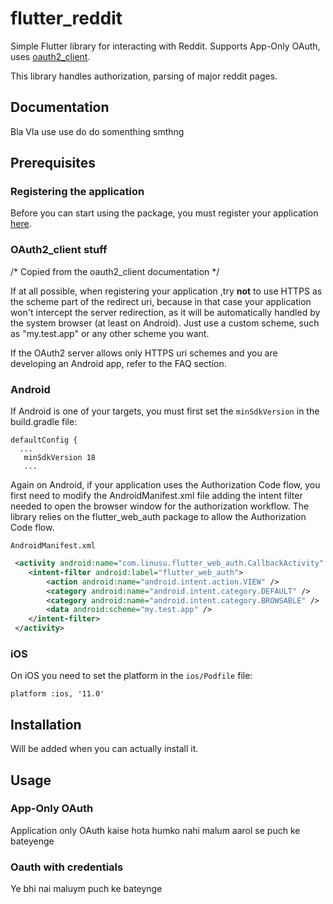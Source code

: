 # flutter_reddit

Simple Flutter library for interacting with Reddit. Supports App-Only OAuth, uses [oauth2_client](https://pub.dev/packages/oauth2_client).

This library handles authorization, parsing of major reddit pages.

## Documentation 

Bla Vla use use do do somenthing smthng

## Prerequisites 

### Registering the application

Before you can start using the package, you must register your application [here](https://www.reddit.com/prefs/apps).

### OAuth2_client stuff

/* Copied from the oauth2_client documentation */

If at all possible, when registering your application ,try **not** to use HTTPS as the scheme part of the redirect uri, because in that case your application won't intercept the server redirection, as it will be automatically handled by the system browser (at least on Android). Just use a custom scheme, such as "my.test.app" or any other scheme you want.

If the OAuth2 server allows only HTTPS uri schemes and you are developing an Android app, refer to the FAQ section.

### Android 
If Android is one of your targets, you must first set the `minSdkVersion` in the build.gradle file:
```
defaultConfig {
  ...
   minSdkVersion 18
   ...
```

Again on Android, if your application uses the Authorization Code flow, you first need to modify the AndroidManifest.xml file adding the intent filter needed to open the browser window for the authorization workflow. The library relies on the flutter_web_auth package to allow the Authorization Code flow.

 `AndroidManifest.xml`


```xml
 <activity android:name="com.linusu.flutter_web_auth.CallbackActivity" >
 	<intent-filter android:label="flutter_web_auth">
		<action android:name="android.intent.action.VIEW" />
		<category android:name="android.intent.category.DEFAULT" />
		<category android:name="android.intent.category.BROWSABLE" />
		<data android:scheme="my.test.app" />
	</intent-filter>
 </activity>
```


### iOS 
On iOS you need to set the platform in the `ios/Podfile` file:

```
platform :ios, '11.0'
```


## Installation
Will be added when you can actually install it.


## Usage

### App-Only OAuth
Application only OAuth kaise hota humko nahi malum aarol se puch ke bateyenge

### Oauth with credentials
Ye bhi nai maluym puch ke bateynge
